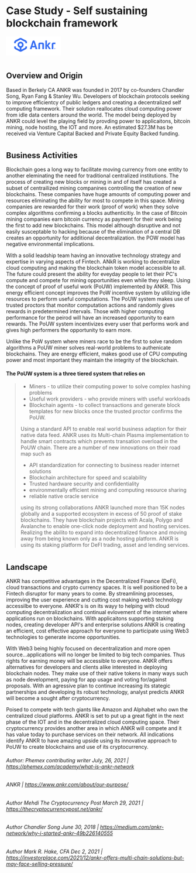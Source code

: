 # Case Study - Self sustaining blockchain framework

<img src="https://github.com/wayman110/Case-Study-Homework/blob/main/ANKR_Logo.PNG" alt="drawing" width="150"/>

#
## Overview and Origin

Based in Berkely CA ANKR was founded in 2017 by co-founders Chandler Song, Ryan Fang & Stanley Wu. Developers of blockchain protocols seeking to improve efficientcy of public ledgers and creating a decentralized self computing framework. Their solution reallocates cloud computing power from idle data centers around the world. The model being deployed by ANKR could level the playing field by provding power to applicaitons, bitcoin mining, node hosting, the IOT and more. An estimated $27.3M has be received via Venture Capital Backed and Private Equity Backed funding.

#
## Business Activities

Blockchain goes a long way to facilitate moving currency from one entity to another eleminating the need for traditional centralized institutions. The process of creating new blocks or mining in and of itself has created a subset of centrailized mining companines controlling the creation of new blockchains. These companies have huge amounts of computing power and resources eliminating the ability for most to compete in this space. Mining companies are rewarded for their work (proof of work) when they solve complex algorithms confirming a blocks authenticitiy. In the case of Bitcoin mining companies earn bitcoin currency as payment for their work being the first to add new blockchains. This model although disruptive and not easily susceptable to hacking because of the elimination of a central DB creates an opportunity for additional decentralization. the POW model has negative environmental implications.  

With a solid leadship team having an innovative technology strategy and expertise in varying aspects of Fintech. ANkR is working to decentralize cloud computing and making the blockchain token model accessible to all. The future could present the ability for eveyday people to let their PC's compute and compete for mining opportunities even while they sleep. Using the concept of proof of useful work (PoUW) implemented by ANKR. This energy efficient concept improves the PoW incentive system by utilizing idle resources to perform useful computations. The PoUW system makes use of trusted proctors that monitor computation actions and randomly gives rewards in predetermined intervals. Those with higher computing performance for the peirod will have an increased opportunity to earn rewards. The PoUW system incentivizes every user that performs work and gives high performers the opportunity to earn more.

Unlike the PoW system where miners race to be the first to solve random algorithms a PoUW miner solves real-world problems to authenicate blockchains. They are energy efficient, makes good use of CPU computing power and most important they maintain the integrity of the blockchain.  

#### The PoUW system is a three tiered system that relies on
> * Miners - to utilize their computing power to solve complex hashing problems
> * Useful work providers - who provide miners with useful workloads
> * Blockchain agents - to collect transactions and generate block templates for new blocks once the trusted proctor confirms the PoUW.
>
> Using a standard API to enable real world business adaption for their native data feed. ANKR uses its Multi-chain Plasma implementation to handle smart contracts which prevents transation overload in the PoUW chain. There are a number of new innovations on their road map such as 
> * API standardization for connecting to business reader internet solutions
> * Blockchain architecture for speed and scalability
> * Trusted hardware security and confidentiality
> * environmentally efficient mining and computing resource sharing
> * reliable native oracle service 
>
>using its strong collaborations ANKR launched more than 15K nodes globally and a supported ecosystem in excess of 50 proof of stake blockchains. They have blockchain projects with Acala, Polygo and Avalanche to enable one-click node deployment and hosting services. Realizing the abilito to expand into decentralized finance and moving away from being known only as a node hosting platform. ANKR is using its staking platform for DeFI trading, asset and lending services.
#

## Landscape

ANKR has competitive advantages in the Decentralized Finance (DeFi), cloud transactions and crypto currency spaces. It is well positioned to be a Fintech disruptor for many years to come. By streamlining processes, improving the user experience and cutting cost making web3 technology accessilbe to everyone. ANKR's is on its wayy to helping with cloud computing decentralization and continual evlovement of the internet where applications run on blockchains. With applicaitons supporting staking nodes, creating developer API's and enterprise solutions ANKR is creating an efficient, cost effective approach for everyone to participate using Web3 technologies to generate income opportunities.

With Web3 being highly focused on decentralization and more open source...applications will no longer be limited to big tech companies. Thus rights for earning money will be accessible to everyone. ANKR offers alternatives for developers and clients alike interested in deploying blockchain nodes. They make use of their native tokens in many ways such as node development, paying for app usage and voting for/against proposals. With an agressive plan to continue increasing its stategic partnerships and developing its robust technology, analyst predicts ANKR will become a sought after cryptocurrency.

Poised to compete with tech giants like Amazon and Alphabet who own the centralized cloud platforms. ANKR is set to put up a great fight in the next phase of the IOT and in the decentralized cloud computing space. Their cryptocurrency provides another area in which ANKR will compete and it has value today to purchase services on their network. All indications identify ANKR to have amazing upside using its innovative approach to PoUW to create blockchains and use of its cryptocurrency. 

###### Author: Phemex contributing writer July, 26, 2021 | https://phemex.com/academy/what-is-ankr-network
###### ANKR | https://www.ankr.com/about/our-purpose/
###### Author Mehdi The Cryptocurrency Post March 29, 2021 | https://thecryptocurrencypost.net/ankr/
###### Author Chandler Song June 30, 2018 | https://medium.com/ankr-network/why-i-started-ankr-49b226140555
###### Author  Mark R. Hake, CFA Dec 2, 2021 | https://investorplace.com/2021/12/ankr-offers-multi-chain-solutions-but-may-face-selling-pressure/
